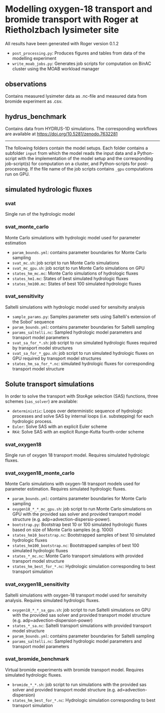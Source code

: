# Modelling oxygen-18 transport and bromide transport with Roger at Rietholzbach lysimeter site

All results have been generated with Roger version 0.1.2

- `post_processing.py`: Produces figures and tables from data of the modelling experiment
- `write_moab_jobs.py`: Generates job scripts for computation on BinAC cluster using the MOAB workload manager

## observations
Contains measured lysimeter data as .nc-file and measured data from bromide experiment as .csv.

## hydrus_benchmark
Contains data from HYDRUS-1D simulations. The corresponding workflows are available at https://doi.org/10.5281/zenodo.7632281

---

The following folders contain the model setups. Each folder contains a subfolder
`input` from which the model reads the input data and a Python-script with the
implementation of the model setup and the corresponding job-script(s) for computation
on a cluster, and Python-scripts for post-processing. If the file name of the
job scripts contains `_gpu` computations run on GPU.

## simulated hydrologic fluxes
### svat
Single run of the hydrologic model

### svat_monte_carlo
Monte Carlo simulations with hydrologic model used for parameter estimation
- `param_bounds.yml`: contains parameter boundaries for Monte Carlo sampling
- `svat_mc.sh`: job script to run Monte Carlo simulations
- `svat_mc_gpu.sh`: job script to run Monte Carlo simulations on GPU
- `states_hm_mc.mc`: Monte Carlo simulations of hydrologic fluxes
- `states_hm1.mc`: States of best simulated hydrologic fluxes
- `states_hm100.mc`: States of best 100 simulated hydrologic fluxes

### svat_sensitivity
Saltelli simulations with hydrologic model used for sensitvity analysis
- `sample_params.py`: Samples parameter sets using Saltelli's extension of the Sobol' sequence
- `param_bounds.yml`: contains parameter boundaries for Saltelli sampling
- `params_saltelli.nc`: Sampled hydrologic model parameters and transport model parameters
- `svat_sa_for_*.sh`: job script to run simulated hydrologic fluxes required by transport model structures
- `svat_sa_for_*_gpu.sh`: job script to run simulated hydrologic fluxes on GPU required by transport model structures
- `states_hm_sa_for_*.nc`: simulated hydrologic fluxes for corresponding transport model structure

## Solute transport simulations
In order to solve the transport with StorAge selection (SAS) functions, three schemes (`sas_solver`) are available:
- `deterministic`: Loops over deterministic sequence of hydrologic processes and solve SAS by internal loops (i.e. substepping) for each hydrologic process.
- `Euler`: Solve SAS with an explicit Euler scheme
- `RK4`: Solve SAS with an explicit Runge-Kutta fourth-order scheme

### svat_oxygen18
Single run of oxygen 18 transport model. Requires simulated hydrologic fluxes.

### svat_oxygen18_monte_carlo
Monte Carlo simulations with oxygen-18 transport models used for parameter estimation. Requires simulated hydrologic fluxes.
- `param_bounds.yml`: contains parameter boundaries for Monte Carlo sampling
- `oxygen18_*_*_mc_gpu.sh`: job script to run Monte Carlo simulations on GPU with the provided sas solver and provided transport model structure (e.g. adp=advection-dispersio-power).
- `bootstrap.py`: Bootstrap best 10 or 100 simulated hydrologic fluxes based on size of Monte Carlo samples (e.g. 1000)
- `states_hm10_bootstrap.nc`: Bootstrapped samples of best 10 simulated hydrologic fluxes
- `states_hm100_bootstrap.nc`: Bootstrapped samples of best 100 simulated hydrologic fluxes
- `states_*_mc.nc`: Monte Carlo transport simulations with provided transport model structure
- `states_hm_best_for_*.nc`: Hydrologic simulation corresponding to best transport simulation

### svat_oxygen18_sensitivity
Saltelli simulations with oxygen-18 transport model used for sensitvity analysis. Requires simulated hydrologic fluxes.
- `oxygen18_*_*_sa_gpu.sh`: job script to run Saltelli simulations on GPU with the provided sas solver and provided transport model structure (e.g. adp=advection-dispersion-power)
- `states_*_sa.nc`: Saltelli transport simulations with provided transport model structure
- `param_bounds.yml`: contains parameter boundaries for Saltelli sampling
- `params_saltelli.nc`: Sampled hydrologic model parameters and transport model parameters

### svat_bromide_benchmark
Virtual bromide experiments with bromide transport model. Requires simulated hydrologic fluxes.
- `bromide_*_*.sh`: job script to run simulations with the provided sas solver and provided transport model structure (e.g. ad=advection-dispersion)
- `states_hm_best_for_*.nc`: Hydrologic simulation corresponding to best transport simulation
